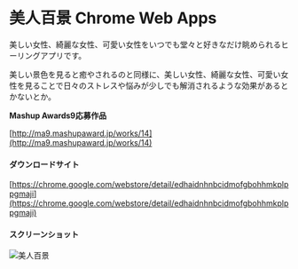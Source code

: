 美人百景 Chrome Web Apps
=========================

美しい女性、綺麗な女性、可愛い女性をいつでも堂々と好きなだけ眺められるヒーリングアプリです。

美しい景色を見ると癒やされるのと同様に、美しい女性、綺麗な女性、可愛い女性を見ることで日々のストレスや悩みが少しでも解消されるような効果があるとかないとか。

**Mashup Awards9応募作品**

[http://ma9.mashupaward.jp/works/14](http://ma9.mashupaward.jp/works/14)

#### ダウンロードサイト
[https://chrome.google.com/webstore/detail/edhaidnhnbcidmofgbohhmkplppgmaji](https://chrome.google.com/webstore/detail/edhaidnhnbcidmofgbohhmkplppgmaji)

#### スクリーンショット

![美人百景](https://raw.github.com/shoito/bihyaku-chrome-webapps/master/elements/ss00.jpg)
